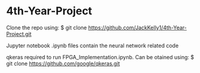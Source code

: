 # 4th-Year-Project

Clone the repo using: $ git clone https://github.com/JackKelly1/4th-Year-Project.git

Jupyter notebook .ipynb files contain the neural network related code

qkeras required to run FPGA_Implementation.ipynb. Can be otained using: $ git clone https://github.com/google/qkeras.git
